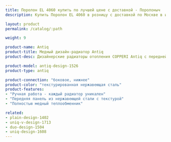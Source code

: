 ```yaml
---
title: Поролон EL 4060 купить по лучшей цене с доставкой - Поролоныч
description: Купить Поролон EL 4060 в розницу с доставкой по Москве в интернет-магазине Поролоныча.

layout: product
permalink: /catalog/:path

weight: 9

product-name: Antiq
product-title: Медный дизайн-радиатор Antiq
product-desc: Дизайнерские радиаторы отопления COPPERI Antiq с передней панелью, выполненной из меди или латуни прекрасно подойдут как для классического, так и для современного интерьера. Нанесение патины производится мастерами вручную, что делает каждый радиатор поистине уникальным произведением искусства.

product-model: antiq-design-1526
product-type: antiq

product-connection: "боковое, нижнее"
product-color: "текстурированная нержавеющая сталь"
product-features:
- "Ручная работа - каждый радиатор уникален"
- "Передняя панель из нержавеющей стали с текстурой"
- "Полностью медный теплообменник"

related:
- plain-design-1402
- uniq-v-design-1713
- duo-design-1504
- uniq-design-1608
---
```

